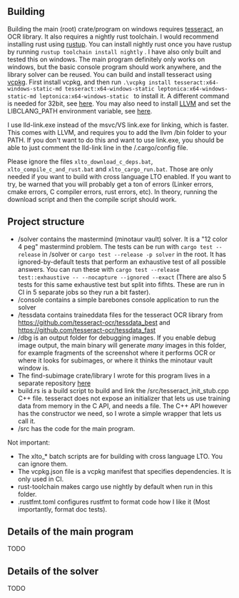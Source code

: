 ## Building

Building the main (root) crate/program on windows requires [tesseract](), an OCR library. It also requires a nightly rust toolchain. I would recommend installing rust using [rustup](https://rustup.rs/). You can install nightly rust once you have rustup by running `rustup toolchain install nightly` .
I have also only built and tested this on windows. The main program definitely only works on windows, but the basic console program should work anywhere, and the library solver can be reused.
You can build and install tesseract using [vcpkg](https://vcpkg.io/en/index.html). First install vcpkg, and then run `.\vcpkg install tesseract:x64-windows-static-md tesseract:x64-windows-static leptonica:x64-windows-static-md leptonica:x64-windows-static ` to install it. A different command is needed for 32bit, see [here](https://github.com/houqp/leptess). You may also need to install [LLVM](https://llvm.org/) and set the LIBCLANG_PATH environment variable, see [here](https://github.com/houqp/leptess/issues/19).

I use lld-link.exe instead of the msvc/VS link.exe for linking, which is faster. This comes with LLVM, and requires you to add the llvm /bin folder to your PATH. If you don't want to do this and want to use link.exe, you should be able to just comment the lld-link line in the /.cargo/config file.

Please ignore the files `xlto_download_c_deps.bat`, `xlto_compile_c_and_rust.bat` and `xlto_cargo_run.bat`. Those are only needed if you want to build with cross language LTO enabled. If you want to try, be warned that you will probably get a ton of errors (Linker errors, cmake errors, C compiler errors, rust errors, etc). In theory, running the download script and then the compile script should work.

## Project structure

- /solver contains the mastermind (minotaur vault) solver. It is a "12 color 4 peg" mastermind problem. The tests can be run with `cargo test --release` in /solver or `cargo test --release -p solver` in the root. It has ignored-by-default tests that perform an exhaustive test of all possible answers. You can run these with `cargo test --release test::exhaustive -- --nocapture --ignored --exact` (There are also 5 tests for this same exhaustive test but split into fifhts. These are run in CI in 5 separate jobs so they run a bit faster).
- /console contains a simple barebones console application to run the solver
- /tessdata contains traineddata files for the tesseract OCR library from https://github.com/tesseract-ocr/tessdata_best and https://github.com/tesseract-ocr/tessdata_fast
- /dbg is an output folder for debugging images. If you enable debug image output, the main binary will generate _many_ images in this folder, for example fragments of the screenshot where it performs OCR or where it looks for subimages, or where it thinks the minotaur vault window is.
- The find-subimage crate/library I wrote for this program lives in a separate repository [here](https://github.com/nico-abram/find-subimage)
- build.rs is a build script to build and link the /src/tesseract_init_stub.cpp C++ file. tesseract does not expose an initializer that lets us use training data from memory in the C API, and needs a file. The C++ API however has the constructor we need, so I wrote a simple wrapper that lets us call it.
- /src has the code for the main program.

Not important:

- The xlto\_\* batch scripts are for building with cross language LTO. You can ignore them.
- The vcpkg.json file is a vcpkg manifest that specifies dependencies. It is only used in CI.
- rust-toolchain makes cargo use nightly by default when run in this folder.
- .rustfmt.toml configures rustfmt to format code how I like it (Most importantly, format doc tests).

## Details of the main program

TODO

## Details of the solver

TODO
